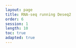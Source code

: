 ```yaml
---
layout: page
title: RNA-seq running Deseq2
order: 6
session: 1
length: 10
toc: true
adapted: true
---
```

